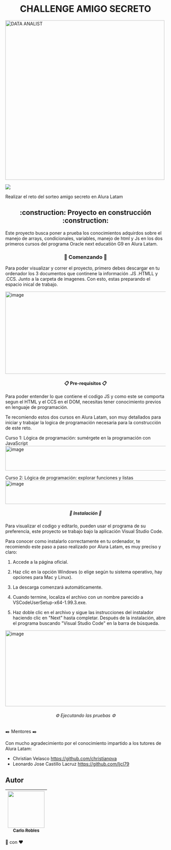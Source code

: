 
<h1 align="center"> CHALLENGE AMIGO SECRETO </h1>
<img width="500" height="500" alt="DATA ANALIST" src="https://github.com/user-attachments/assets/350760b1-c77f-43b1-83fc-2db8782f9bca" />
<p align="left">
<img src="https://img.shields.io/badge/STATUS-EN DESARROLLO-green">
</p>
 Realizar el reto del sorteo amigo secreto en Alura Latam
<h2 align="center">
:construction: Proyecto en construcción :construction:
</h2>

Este proyecto busca poner a prueba los conocimientos adquirdos sobre el manejo de arrays, condicionales, variables, manejo de html  y Js en los dos primeros cursos del programa Oracle next educatiòn G9 en Alura Latam. 

<h3 align="center">
🚀 Comenzando 🚀
</h3>

Para poder visualizar y correr el proyecto, primero debes descargar en tu ordenador los 3 documentos que continene la información .JS .HTMLL y .CCS. Junto a la carpeta de imagenes. Con esto, estas preparando el espacio inical de trabajo. 

<img width="908" height="258" alt="image" src="https://github.com/user-attachments/assets/45ddcd5f-d1fb-48c9-9d80-1fca125a62b8" />

<h4 align="center">
📋 Pre-requisitos 📋
</h4>

Para poder entender lo que contiene el codigo JS y como este se comporta segun el HTML y el CCS en el DOM, necesitas tener conocimiento previos en lenguaje de programación. 

Te recomiendo estos dos cursos en Alura Latam, son muy detallados para iniciar y trabajar la logica de programación necesaria para la construcción de este reto. 

Curso 1: Lógica de programación: sumérgete en la programación con JavaScript
<img width="720" height="77" alt="image" src="https://github.com/user-attachments/assets/b7f58722-d51e-487f-88e8-9e123f208f3a" />

Curso 2: Lógica de programación: explorar funciones y listas
<img width="731" height="74" alt="image" src="https://github.com/user-attachments/assets/84d88b37-dcde-4b49-ac4b-c0ca5cbeb2b3" />

<h5 align="center">
🔧 Instalación 🔧
</h5>

Para visualizar el codigo y editarlo, pueden usar el programa de su preferencia, este proyecto se trabajo bajo la  aplicación Visual Studio Code. 

Para conocer como instalarlo correctamente en tu ordenador, te recomiendo este paso a paso realizado por Alura Latam, es muy preciso y claro: 

1. Accede a la página oficial.

2. Haz clic en la opción Windows (o elige según tu sistema operativo, hay opciones para Mac y Linux).

3. La descarga comenzará automáticamente.

4. Cuando termine, localiza el archivo con un nombre parecido a VSCodeUserSetup-x64-1.99.3.exe.

5. Haz doble clic en el archivo y sigue las instrucciones del instalador haciendo clic en "Next" hasta completar. Después de la instalación, abre el programa buscando "Visual Studio Code" en la barra de búsqueda.

<img width="765" height="238" alt="image" src="https://github.com/user-attachments/assets/bbd6039d-fa01-4906-8e2f-2061a8ed91f0" />

<h6 align="center">
⚙️ Ejecutando las pruebas ⚙️
</h6>













<h7 align="center">
✒️ Mentores ✒️
</h7>

Con mucho agradecimiento por el conocimiento impartido a los tutores de Alura Latam: 

- Christian Velasco https://github.com/christianpva
- Leonardo Jose Castillo Lacruz https://github.com/ljcl79


## Autor
| [<img src="https://avatars.githubusercontent.com/u/225071618?v=4&size=64" width=115><br><sub>Carlo Robles</sub>](https://github.com/CarloR04) |  
| :---: |

📢 con ❤️ 
